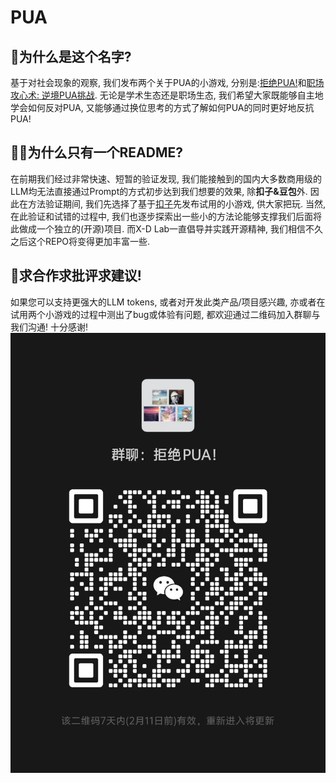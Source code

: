 # PUA

## 👏为什么是这个名字?

基于对社会现象的观察, 我们发布两个关于PUA的小游戏, 分别是:[拒绝PUA!](https://doubao.com/bot/UpsiZqcx)和[职场攻心术: 逆境PUA挑战](https://doubao.com/bot/UpsiZqcx). 无论是学术生态还是职场生态, 我们希望大家既能够自主地学会如何反对PUA, 又能够通过换位思考的方式了解如何PUA的同时更好地反抗PUA!

## 👨‍💻为什么只有一个README?

在前期我们经过非常快速、短暂的验证发现, 我们能接触到的国内大多数商用级的LLM均无法直接通过Prompt的方式初步达到我们想要的效果, 除**扣子&豆包**外. 因此在方法验证期间, 我们先选择了基于[扣子](https://www.coze.cn/)先发布试用的小游戏, 供大家把玩. 当然, 在此验证和试错的过程中, 我们也逐步探索出一些小的方法论能够支撑我们后面将此做成一个独立的(开源)项目. 而X-D Lab一直倡导并实践开源精神, 我们相信不久之后这个REPO将变得更加丰富一些. 

## 🤝求合作求批评求建议!

如果您可以支持更强大的LLM tokens, 或者对开发此类产品/项目感兴趣, 亦或者在试用两个小游戏的过程中测出了bug或体验有问题, 都欢迎通过二维码加入群聊与我们沟通! 十分感谢!
![](./assets/wechat_group.jpg)
